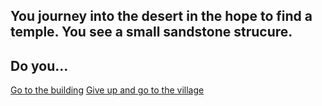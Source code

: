 You journey into the desert in the hope to find a temple. You see a small sandstone strucure.
---
## Do you...
[Go to the building](9-well.md)
[Give up and go to the village](2-first-village.md)